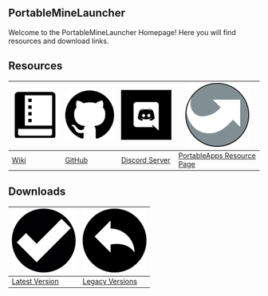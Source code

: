 ## PortableMineLauncher
Welcome to the PortableMineLauncher Homepage! Here you will find resources and download links.
## Resources
|![Wiki](https://github.com/JarlPenguin/JarlPenguin.github.io/blob/master/assets/icons/Octicons-repo.png)|![GitHub](https://github.com/JarlPenguin/JarlPenguin.github.io/blob/master/assets/icons/Octicons-mark-github.png)|![Discord Server](https://github.com/JarlPenguin/JarlPenguin.github.io/blob/master/assets/icons/Discord-Emblem.png)|![PortableApps Resource Page](https://github.com/JarlPenguin/JarlPenguin.github.io/blob/master/assets/icons/PortableApps.png)|   
|-------------------------------------------------------------------|---------------------------------------------------------------------------------------------------------------------------|----------------------------------------------|-------------------------------------------------------------------|
|[Wiki](https://github.com/JarlPenguin/PortableMineLauncher/wiki)|[GitHub](https://github.com/JarlPenguin/PortableMineLauncher)|[Discord Server](https://discord.gg/VVuZHqT)|[PortableApps Resource Page](https://portableapps.com/node/58331)|
## Downloads
|![Latest Version](https://github.com/JarlPenguin/JarlPenguin.github.io/blob/master/assets/icons/latest.png)|![GitHub](https://github.com/JarlPenguin/JarlPenguin.github.io/blob/master/assets/icons/previous.png)|
|-------------------------------------------------------------------|---------------------------------------------------------------------------------------------------------------------------|
|[Latest Version](https://github.com/JarlPenguin/PortableMineLauncher/releases/download/2.1.1431.998/PortableMineLauncher_2.1.1432_Dev_Test_8_online.paf.exe)|[Legacy Versions](https://github.com/JarlPenguin/PortableMineLauncher/releases)|
